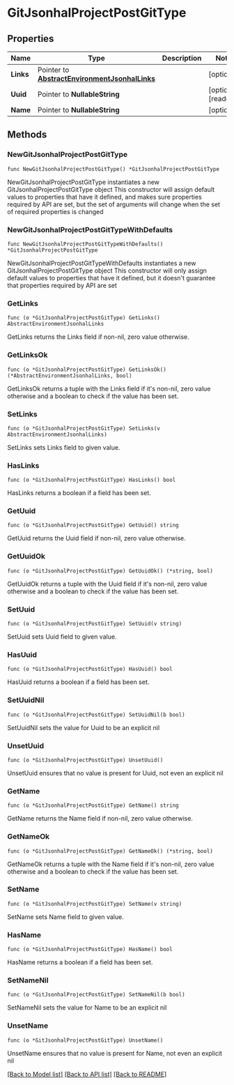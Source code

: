 # GitJsonhalProjectPostGitType

## Properties

Name | Type | Description | Notes
------------ | ------------- | ------------- | -------------
**Links** | Pointer to [**AbstractEnvironmentJsonhalLinks**](AbstractEnvironmentJsonhalLinks.md) |  | [optional] 
**Uuid** | Pointer to **NullableString** |  | [optional] [readonly] 
**Name** | Pointer to **NullableString** |  | [optional] 

## Methods

### NewGitJsonhalProjectPostGitType

`func NewGitJsonhalProjectPostGitType() *GitJsonhalProjectPostGitType`

NewGitJsonhalProjectPostGitType instantiates a new GitJsonhalProjectPostGitType object
This constructor will assign default values to properties that have it defined,
and makes sure properties required by API are set, but the set of arguments
will change when the set of required properties is changed

### NewGitJsonhalProjectPostGitTypeWithDefaults

`func NewGitJsonhalProjectPostGitTypeWithDefaults() *GitJsonhalProjectPostGitType`

NewGitJsonhalProjectPostGitTypeWithDefaults instantiates a new GitJsonhalProjectPostGitType object
This constructor will only assign default values to properties that have it defined,
but it doesn't guarantee that properties required by API are set

### GetLinks

`func (o *GitJsonhalProjectPostGitType) GetLinks() AbstractEnvironmentJsonhalLinks`

GetLinks returns the Links field if non-nil, zero value otherwise.

### GetLinksOk

`func (o *GitJsonhalProjectPostGitType) GetLinksOk() (*AbstractEnvironmentJsonhalLinks, bool)`

GetLinksOk returns a tuple with the Links field if it's non-nil, zero value otherwise
and a boolean to check if the value has been set.

### SetLinks

`func (o *GitJsonhalProjectPostGitType) SetLinks(v AbstractEnvironmentJsonhalLinks)`

SetLinks sets Links field to given value.

### HasLinks

`func (o *GitJsonhalProjectPostGitType) HasLinks() bool`

HasLinks returns a boolean if a field has been set.

### GetUuid

`func (o *GitJsonhalProjectPostGitType) GetUuid() string`

GetUuid returns the Uuid field if non-nil, zero value otherwise.

### GetUuidOk

`func (o *GitJsonhalProjectPostGitType) GetUuidOk() (*string, bool)`

GetUuidOk returns a tuple with the Uuid field if it's non-nil, zero value otherwise
and a boolean to check if the value has been set.

### SetUuid

`func (o *GitJsonhalProjectPostGitType) SetUuid(v string)`

SetUuid sets Uuid field to given value.

### HasUuid

`func (o *GitJsonhalProjectPostGitType) HasUuid() bool`

HasUuid returns a boolean if a field has been set.

### SetUuidNil

`func (o *GitJsonhalProjectPostGitType) SetUuidNil(b bool)`

 SetUuidNil sets the value for Uuid to be an explicit nil

### UnsetUuid
`func (o *GitJsonhalProjectPostGitType) UnsetUuid()`

UnsetUuid ensures that no value is present for Uuid, not even an explicit nil
### GetName

`func (o *GitJsonhalProjectPostGitType) GetName() string`

GetName returns the Name field if non-nil, zero value otherwise.

### GetNameOk

`func (o *GitJsonhalProjectPostGitType) GetNameOk() (*string, bool)`

GetNameOk returns a tuple with the Name field if it's non-nil, zero value otherwise
and a boolean to check if the value has been set.

### SetName

`func (o *GitJsonhalProjectPostGitType) SetName(v string)`

SetName sets Name field to given value.

### HasName

`func (o *GitJsonhalProjectPostGitType) HasName() bool`

HasName returns a boolean if a field has been set.

### SetNameNil

`func (o *GitJsonhalProjectPostGitType) SetNameNil(b bool)`

 SetNameNil sets the value for Name to be an explicit nil

### UnsetName
`func (o *GitJsonhalProjectPostGitType) UnsetName()`

UnsetName ensures that no value is present for Name, not even an explicit nil

[[Back to Model list]](../README.md#documentation-for-models) [[Back to API list]](../README.md#documentation-for-api-endpoints) [[Back to README]](../README.md)


